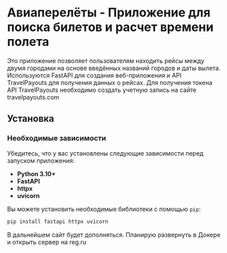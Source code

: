 # Aвиаперелёты - Приложение для поиска билетов и расчет времени полета

Это приложение позволяет пользователям находить рейсы между двумя городами на основе введённых названий городов и даты вылета. Используются FastAPI для создания веб-приложения и API TravelPayouts для получения данных о рейсах. Для получения токена API TravelPayouts необходимо создать учетную запись на сайте travelpayouts.com

## Установка

### Необходимые зависимости

Убедитесь, что у вас установлены следующие зависимости перед запуском приложения:

- **Python 3.10+**
- **FastAPI**
- **httpx**
- **uvicorn**

Вы можете установить необходимые библиотеки с помощью `pip`:

```bash
pip install fastapi httpx uvicorn
```

В дальнейшем сайт будет дополняться. Планирую развернуть в Докере и открыть сервер на reg.ru

